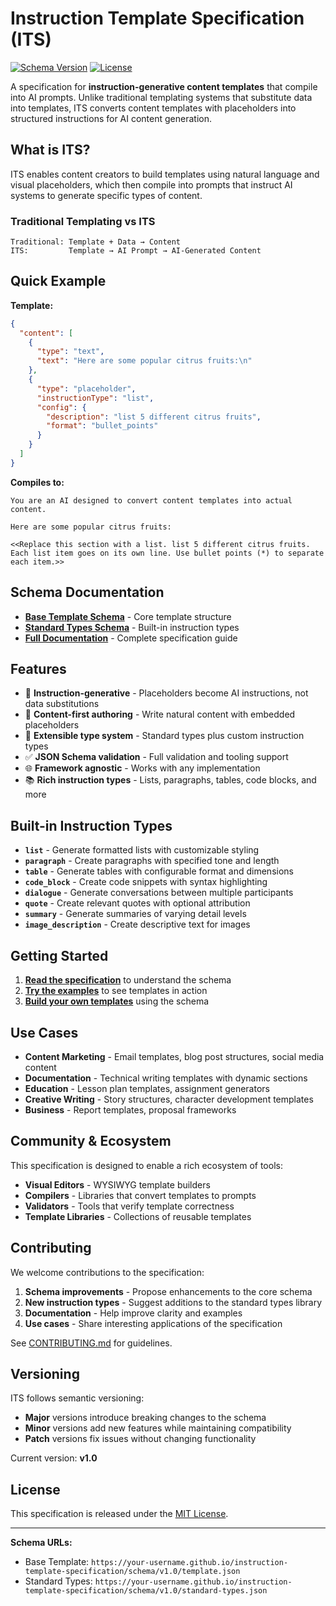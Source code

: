 # Instruction Template Specification (ITS)

[![Schema Version](https://img.shields.io/badge/schema-v1.0-blue)](https://alexanderparker.github.io/instruction-template-specification/schema/v1.0/)
[![License](https://img.shields.io/badge/license-MIT-green)](LICENSE)

A specification for **instruction-generative content templates** that compile into AI prompts. Unlike traditional templating systems that substitute data into templates, ITS converts content templates with placeholders into structured instructions for AI content generation.

## What is ITS?

ITS enables content creators to build templates using natural language and visual placeholders, which then compile into prompts that instruct AI systems to generate specific types of content.

### Traditional Templating vs ITS

```
Traditional: Template + Data → Content
ITS:         Template → AI Prompt → AI-Generated Content
```

## Quick Example

**Template:**
```json
{
  "content": [
    {
      "type": "text",
      "text": "Here are some popular citrus fruits:\n"
    },
    {
      "type": "placeholder",
      "instructionType": "list",
      "config": {
        "description": "list 5 different citrus fruits",
        "format": "bullet_points"
      }
    }
  ]
}
```

**Compiles to:**
```
You are an AI designed to convert content templates into actual content.

Here are some popular citrus fruits:

<<Replace this section with a list. list 5 different citrus fruits. Each list item goes on its own line. Use bullet points (*) to separate each item.>>
```

## Schema Documentation

- **[Base Template Schema](docs/schema/v1.0/template.json)** - Core template structure
- **[Standard Types Schema](docs/schema/v1.0/standard-types.json)** - Built-in instruction types
- **[Full Documentation](docs/)** - Complete specification guide

## Features

- 🎯 **Instruction-generative** - Placeholders become AI instructions, not data substitutions
- 📝 **Content-first authoring** - Write natural content with embedded placeholders
- 🔧 **Extensible type system** - Standard types plus custom instruction types
- ✅ **JSON Schema validation** - Full validation and tooling support
- 🌐 **Framework agnostic** - Works with any implementation
- 📚 **Rich instruction types** - Lists, paragraphs, tables, code blocks, and more

## Built-in Instruction Types

- **`list`** - Generate formatted lists with customizable styling
- **`paragraph`** - Create paragraphs with specified tone and length  
- **`table`** - Generate tables with configurable format and dimensions
- **`code_block`** - Create code snippets with syntax highlighting
- **`dialogue`** - Generate conversations between multiple participants
- **`quote`** - Create relevant quotes with optional attribution
- **`summary`** - Generate summaries of varying detail levels
- **`image_description`** - Create descriptive text for images

## Getting Started

1. **[Read the specification](docs/specification.md)** to understand the schema
2. **[Try the examples](docs/examples.md)** to see templates in action
3. **[Build your own templates](docs/getting-started.md)** using the schema

## Use Cases

- **Content Marketing** - Email templates, blog post structures, social media content
- **Documentation** - Technical writing templates with dynamic sections
- **Education** - Lesson plan templates, assignment generators
- **Creative Writing** - Story structures, character development templates
- **Business** - Report templates, proposal frameworks

## Community & Ecosystem

This specification is designed to enable a rich ecosystem of tools:

- **Visual Editors** - WYSIWYG template builders
- **Compilers** - Libraries that convert templates to prompts
- **Validators** - Tools that verify template correctness
- **Template Libraries** - Collections of reusable templates

## Contributing

We welcome contributions to the specification:

1. **Schema improvements** - Propose enhancements to the core schema
2. **New instruction types** - Suggest additions to the standard types library
3. **Documentation** - Help improve clarity and examples
4. **Use cases** - Share interesting applications of the specification

See [CONTRIBUTING.md](CONTRIBUTING.md) for guidelines.

## Versioning

ITS follows semantic versioning:
- **Major** versions introduce breaking changes to the schema
- **Minor** versions add new features while maintaining compatibility  
- **Patch** versions fix issues without changing functionality

Current version: **v1.0**

## License

This specification is released under the [MIT License](LICENSE).

---

**Schema URLs:**
- Base Template: `https://your-username.github.io/instruction-template-specification/schema/v1.0/template.json`
- Standard Types: `https://your-username.github.io/instruction-template-specification/schema/v1.0/standard-types.json`